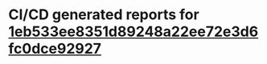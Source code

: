 # CI/CD generated reports for [1eb533ee8351d89248a22ee72e3d6fc0dce92927](https://github.com/hydephp/develop/commit/1eb533ee8351d89248a22ee72e3d6fc0dce92927)
